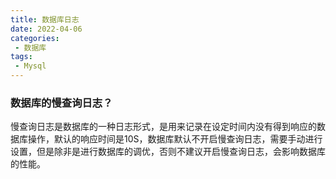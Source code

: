 ```yaml
---
title: 数据库日志
date: 2022-04-06
categories:
 - 数据库
tags:
 - Mysql
---
```


### 数据库的慢查询日志？

慢查询日志是数据库的一种日志形式，是用来记录在设定时间内没有得到响应的数据库操作，默认的响应时间是10S，数据库默认不开启慢查询日志，需要手动进行设置，但是除非是进行数据库的调优，否则不建议开启慢查询日志，会影响数据库的性能。
